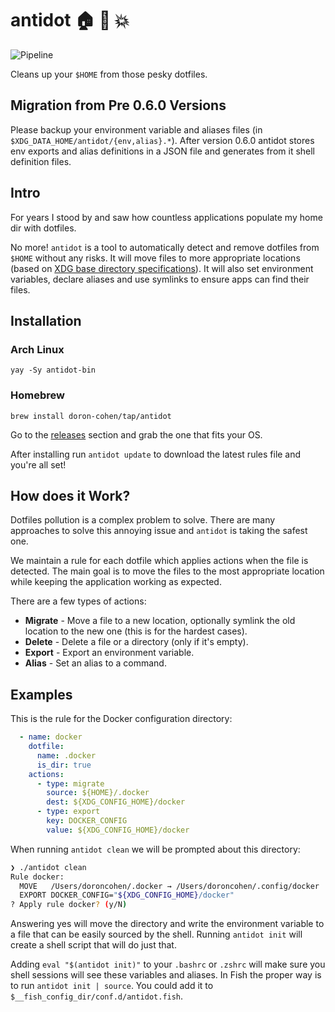 # antidot :house: :small_orange_diamond: :boom:

![Pipeline](https://github.com/doron-cohen/antidot/workflows/Pipeline/badge.svg?branch=master)

Cleans up your `$HOME` from those pesky dotfiles.

## Migration from Pre 0.6.0 Versions

Please backup your environment variable and aliases files (in `$XDG_DATA_HOME/antidot/{env,alias}.*`). After version 0.6.0 antidot stores env exports and alias definitions in a JSON file and generates from it shell definition files.

## Intro

For years I stood by and saw how countless applications populate my home dir with dotfiles.

No more! `antidot` is a tool to automatically detect and remove dotfiles from `$HOME` without any risks. It will move files to more appropriate locations (based on [XDG base directory specifications](https://specifications.freedesktop.org/basedir-spec/basedir-spec-latest.html)). It will also set environment variables, declare aliases and use symlinks to ensure apps can find their files.

## Installation

### Arch Linux

```shell
yay -Sy antidot-bin
```

### Homebrew

```shell
brew install doron-cohen/tap/antidot
```

Go to the [releases](https://github.com/doron-cohen/antidot/releases) section and grab the one that fits your OS.

After installing run `antidot update` to download the latest rules file and you're all set!

## How does it Work?

Dotfiles pollution is a complex problem to solve. There are many approaches to solve this annoying issue and `antidot` is taking the safest one.

We maintain a rule for each dotfile which applies actions when the file is detected. The main goal is to move the files to the most appropriate location while keeping the application working as expected.

There are a few types of actions:

* **Migrate** - Move a file to a new location, optionally symlink the old location to the new one (this is for the hardest cases).
* **Delete** - Delete a file or a directory (only if it's empty).
* **Export** - Export an environment variable.
* **Alias** - Set an alias to a command.

## Examples

This is the rule for the Docker configuration directory:

```yaml
  - name: docker
    dotfile:
      name: .docker
      is_dir: true
    actions:
      - type: migrate
        source: ${HOME}/.docker
        dest: ${XDG_CONFIG_HOME}/docker
      - type: export
        key: DOCKER_CONFIG
        value: ${XDG_CONFIG_HOME}/docker
```

When running `antidot clean` we will be prompted about this directory:

```bash
❯ ./antidot clean
Rule docker:
  MOVE   /Users/doroncohen/.docker → /Users/doroncohen/.config/docker
  EXPORT DOCKER_CONFIG="${XDG_CONFIG_HOME}/docker"
? Apply rule docker? (y/N)
```

Answering yes will move the directory and write the environment variable to a file that can be easily sourced by the shell. Running `antidot init` will create a shell script that will do just that.

Adding `eval "$(antidot init)"` to your `.bashrc` or `.zshrc` will make sure you shell sessions will see these variables and aliases. In Fish the proper way is to run `antidot init | source`. You could add it to `$__fish_config_dir/conf.d/antidot.fish`.
